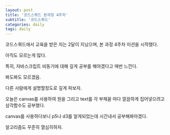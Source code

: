 ```yaml
---
layout: post
title: '코드스쿼드 본과정 4주차'
subtitle: '코드스쿼드'
categories: daily
tags: daily
---
```


코드스쿼드에서 교육을 받은 지는 2달이 지났으며, 본 과정 4주차 미션을 시작했다.

아직도 모르는게 많다.

특히, 자바스크립트 비동기에 대해 깊게 공부를 해야겠다고 매번 느낀다.

봐도봐도 모르겠음.

다른 사람에게 설명할정도로 깊게 파보자.

오늘은 canvas를 사용하여 원을 그리고 text를 각 부채꼴 마다 깔끔하게 집어넣으려고 삼각함수도 공부했다.

canvas를 사용하다보니 p5나 d3를 알게되었는데 시간내서 공부해봐야겠다.

알고리즘도 꾸준히 열심히하자.
